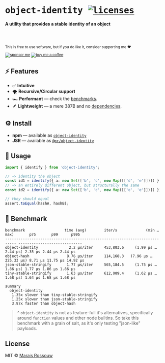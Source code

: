 <div align="left">

<samp>

# object-identity [![licenses](https://licenses.dev/b/npm/object-identity?style=dark)](https://licenses.dev/npm/object-identity)

</samp>

**A utility that provides a stable identity of an object**

<br>
<br>

<sup>

This is free to use software, but if you do like it, consider supporting me ❤️

[![sponsor me](https://badgen.net/badge/icon/sponsor?icon=github&label&color=gray)](https://github.com/sponsors/maraisr)
[![buy me a coffee](https://badgen.net/badge/icon/buymeacoffee?icon=buymeacoffee&label&color=gray)](https://www.buymeacoffee.com/marais)

</sup>

</div>

## ⚡ Features

- ✅ **Intuitive**
- 🌪 **Recursive/Circular support**
- 🏎 **Performant** — check the [benchmarks](#-benchmark).
- 🪶 **Lightweight** — a mere 387B and no
  [dependencies](https://npm.anvaka.com/#/view/2d/object-identity/).

## ⚙️ Install

- **npm** — available as [`object-identity`](https://www.npmjs.com/package/object-identity)
- **JSR** — available as [`@mr/object-identity`](https://jsr.io/@mr/object-identity)

## 🚀 Usage

```ts
import { identify } from 'object-identity';

// ~> identity the object
const id1 = identify({ a: new Set(['b', 'c', new Map([['d', 'e']])]) });
// ~> an entirely different object, but structurally the same
const id2 = identify({ a: new Set(['b', 'c', new Map([['e', 'e']])]) });

// they should equal
assert.toEqual(hashA, hashB);
```

## 💨 Benchmark

```
benchmark                  time (avg)        iter/s             (min … max)       p75       p99      p995
--------------------------------------------------------------------------- -----------------------------
object-identity              2.2 µs/iter     453,803.6     (1.99 µs … 2.44 µs) 2.35 µs 2.44 µs 2.44 µs
object-hash                 8.76 µs/iter     114,168.3   (7.96 µs … 225.33 µs) 8.71 µs 11.75 µs 14.92 µs
json-stable-stringify       1.77 µs/iter     565,184.5     (1.75 µs … 1.86 µs) 1.77 µs 1.86 µs 1.86 µs
tiny-stable-stringify       1.63 µs/iter     612,009.4     (1.62 µs … 1.68 µs) 1.64 µs 1.68 µs 1.68 µs

summary
  object-identity
   1.35x slower than tiny-stable-stringify
   1.25x slower than json-stable-stringify
   3.97x faster than object-hash
```

> ^ `object-identity` is not as feature-full it's alternatives, specifically around `function`
> values and other node builtins. So take this benchmark with a grain of salt, as it's only testing
> "json-like" payloads.

## License

MIT © [Marais Rossouw](https://marais.io)
